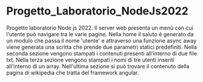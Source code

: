 # Progetto_Laboratorio_NodeJs2022
Progetto laboratorio Node js 2022.
Il server web presenta un menù con cui l'utente può navigare tra le varie pagine. Nella home il saluto è generato da un modulo che passa il nome 'utente' e attraverso una funzione async away viene generata una scritta che prende due parametri statici predefiniti. Nella seconda sezione vengono stampati i contenuti presenti all'interno di due file txt. Nella terza sezione vengono stampati i nomi di tre utenti inseriti all'interno di un array. Nell'ultima sezione si può trovare il contenuto della pagina di wikipedia che tratta del framework angular.
